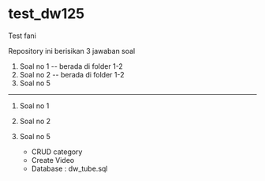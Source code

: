 # test_dw125
Test fani

Repository ini berisikan 3 jawaban soal
1. Soal no 1   -- berada di folder 1-2
2. Soal no 2   -- berada di folder 1-2
3. Soal no 5
 --------------------------------------
 1. Soal no 1
    
 2. Soal no 2
    
 3. Soal no 5
    - CRUD category
    - Create Video
    - Database : dw_tube.sql
